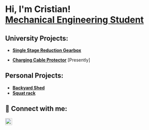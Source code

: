 <h1>Hi, I'm Cristian! <br/><a href="https://github.com/CristianAC16">Mechanical Engineering Student</a></h1>

<h2>University Projects:</h2>

- <b><a href="https://github.com/CristianAC16/SingleStageReductionGearbox/blob/main/README.md">Single Stage Reduction Gearbox</a></b>

- <b><a href="">Charging Cable Protector</a></b> [Presently]

<h2>Personal Projects:</h2>
  
- <b><a href="https://github.com/CristianAC16/BackyardShed">Backyard Shed</a></b>
- <b><a href="">Squat rack</a></b>

<!-- BELOW will be added ABOVE once they are done in real-time:
***Add comment=> (Currently working on) next to a project***

- <b>Sliding Fence for Backyard</b> ***OR Sliding door of Shed(very similar to be adding both)***
  - [Report](https://github.com/joshmadakor1/Jwipe.PowerShell)
  - [CAD Design](https://github.com/joshmadakor1/AD_PS)
  - [Pictures](https://github.com/joshmadakor1/PowerShell-Integrity-FIM)
- <b>Alarm System</b>
  - [Report](https://github.com/joshmadakor1/Jwipe.PowerShell)
  - [CAD Design](https://github.com/joshmadakor1/AD_PS)
  - [Pictures](https://github.com/joshmadakor1/PowerShell-Integrity-FIM)
- <b>3D Printer</b>
  - [Report](https://github.com/joshmadakor1/Jwipe.PowerShell)
  - [CAD Design](https://github.com/joshmadakor1/AD_PS)
  - [Pictures](https://github.com/joshmadakor1/PowerShell-Integrity-FIM)
- <b>Pressure Sprinkler</b>
  - [Report](https://github.com/joshmadakor1/Jwipe.PowerShell)
  - [CAD Design](https://github.com/joshmadakor1/AD_PS)
  - [Pictures](https://github.com/joshmadakor1/PowerShell-Integrity-FIM)
- <b>Motorcycle/Buggy</b>
  - [Report](https://github.com/joshmadakor1/Jwipe.PowerShell)
  - [CAD Design](https://github.com/joshmadakor1/AD_PS)
  - [Pictures](https://github.com/joshmadakor1/PowerShell-Integrity-FIM)

-->

<h2> 🤳 Connect with me:</h2>

[<img align="left" alt="Cristian Manuel Ayau Castillo | LinkedIn" width="22px" src="https://cdn.jsdelivr.net/npm/simple-icons@v3/icons/linkedin.svg" />][linkedin]

[linkedin]: [https://linkedin.com/in/joshmadakor](https://www.linkedin.com/in/cristian-manuel-ayau-castillo-66a729235/)
<!--
**joshmadakor1/joshmadakor1** is a ✨ _special_ ✨ repository because its `README.md` (this file) appears on your GitHub profile.

Here are some ideas to get you started:

- 🔭 I’m currently working on ...
- 🌱 I’m currently learning ...
- 👯 I’m looking to collaborate on ...
- 🤔 I’m looking for help with ...
- 💬 Ask me about ...
- 📫 How to reach me: ...
- 😄 Pronouns: ...
- ⚡ Fun fact: ...
-->

